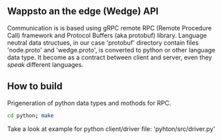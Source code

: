 ## Wappsto an the edge (Wedge) API

Communication is is based using gRPC remote RPC (Remote Procedure Call) framework and Protocol Buffers (aka protobuf) library. Language neutral data structues, in our case 'protobuf' directory contain files 'node.proto' and 'wedge.proto', is converted to python or other language data type. It become as a contract between client and server, even they _speak_ different languages. 

## How to build

Prigeneration of python data types and mothods for RPC.

```bash
cd python; make
```

Take a look at example for python client/driver file: 'pyhton/src/driver.py'
